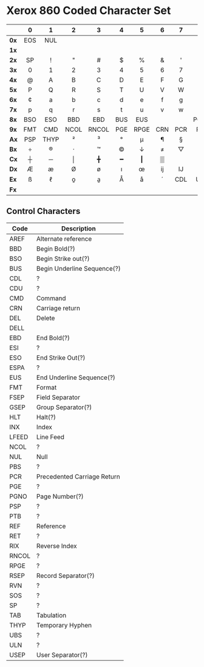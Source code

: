 # Xerox 860 Coded Character Set

| | 0 | 1 | 2 | 3 | 4 | 5 | 6 | 7 | 8 | 9 | A | B | C | D | E | F |
|---|:---:|:---:|:---:|:---:|:---:|:---:|:---:|:---:|:---:|:---:|:---:|:---:|:---:|:---:|:---:|:---:|
| **0x** | EOS | NUL | | | | | | | | | | | | | | |
| **1x** | | | | | | | | | | | | | | | | |
| **2x** | SP | ! | " | # | $ | % | & | ' | ( | ) | * | + | , | - | . | / |
| **3x** | 0 | 1 | 2 | 3 | 4 | 5 | 6 | 7 | 8 | 9 | : | ; | < | = | > | ? |
| **4x** | @ | A | B | C | D | E | F | G | H | I | J | K | L | M | N | O |
| **5x** | P | Q | R | S | T | U | V | W | X | Y | Z | [ | \ | ] | ↑ | _ |
| **6x** | ¢ | a | b | c | d | e | f | g | h | i | j | k | l | m | n | o |
| **7x** | p | q | r | s | t | u | v | w | x | y | z | { | \| | } | ~ | DEL |
| **8x** | BSO | ESO | BBD | EBD | BUS | EUS | | | PGNO | CDU | RVN | HLT | | ESI | AREF | REF |
| **9x** | FMT | CMD | NCOL | RNCOL | PGE | RPGE | CRN | PCR | RET | TAB | PTB | LFEED | INX | RIX | UBS | PBS |
| **Ax** | PSP | THYP | ² | ³ | ° | µ | ¶ | § | ( | ) | ESPA | ± | , | ‑ | . | . |
| **Bx** | ÷ | ® | · | ™ | © | ↓ | ≠ | ▽ | ▶ | ` | ^ | ¼ | ⅓ | ½ | ⅔ | ¾ |
| **Cx** | ┼ | ─ | │ | ╋ | ━ | ┃ | ▒ | | | | | | | | | |
| **Dx** | Æ | æ | Ø | ø | ı | œ | ij | IJ | ₡ | Pts | ƒ | £ | ¥ | $ | ¡ | ¿ |
| **Ex** | ß | ℓ | o̱ | a̱ | Å | å | ´ | CDL | ULN |
| **Fx** | | | | | | | | | | | | USEP | GSEP | FSEP | RSEP | SOS |

## Control Characters
| Code | Description |
|------|-------------|
| AREF | Alternate reference |
| BBD  | Begin Bold(?) |
| BSO  | Begin Strike out(?) |
| BUS  | Begin Underline Sequence(?) |
| CDL  | ? |
| CDU  | ? |
| CMD  | Command |
| CRN  | Carriage return |
| DEL  | Delete |
| DELL |  |
| EBD  | End Bold(?) |
| ESI  | ? |
| ESO  | End Strike Out(?) |
| ESPA | ? |
| EUS  | End Underline Sequence(?) |
| FMT  | Format |
| FSEP | Field Separator |
| GSEP | Group Separator(?) |
| HLT  | Halt(?) |
| INX  | Index |
| LFEED | Line Feed |
| NCOL | ? |
| NUL  | Null |
| PBS  | ? |
| PCR  | Precedented Carriage Return |
| PGE  | ? |
| PGNO | Page Number(?) |
| PSP  | ? |
| PTB  | ? |
| REF  | Reference |
| RET  | ? |
| RIX  | Reverse Index |
| RNCOL | ? |
| RPGE | ? |
| RSEP | Record Separator(?) |
| RVN  | ? |
| SOS  | ? |
| SP   | ? |
| TAB  | Tabulation |
| THYP | Temporary Hyphen |
| UBS  | ? |
| ULN  | ? |
| USEP | User Separator(?) |
